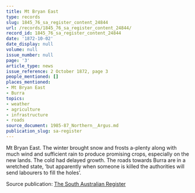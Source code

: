 ```yaml
---
title: Mt Bryan East
type: records
slug: 1845_76_sa_register_content_24844
url: /records/1845_76_sa_register_content_24844/
record_id: 1845_76_sa_register_content_24844
date: '1872-10-02'
date_display: null
volume: null
issue_number: null
page: '3'
article_type: news
issue_reference: 2 October 1872, page 3
people_mentioned: []
places_mentioned:
- Mt Bryan East
- Burra
topics:
- weather
- agriculture
- infrastructure
- roads
source_document: 1985-87_Northern__Argus.md
publication_slug: sa-register
---
```


Mt Bryan East.  The winter brought snow and frosts a-plenty along with much wind and sufficient rain to produce promising crops, especially on the new lands.  The cold had delayed growth.  The roads towards Burra are in a wretched state, ‘but apparently when someone is killed the authorities will send labourers to fill the holes’.

Source publication: [The South Australian Register](/publications/sa-register/)

